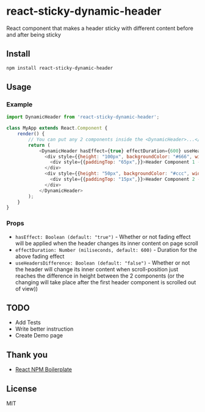 # react-sticky-dynamic-header
React component that makes a header sticky with different content before and after being sticky

## Install

```bash
npm install react-sticky-dynamic-header
```

## Usage

### Example

```javascript
import DynamicHeader from 'react-sticky-dynamic-header';

class MyApp extends React.Component {
    render() {
    	// You can put any 2 components inside the <DynamicHeader>...</DynamicHeader>, they can be React components, DOM elements, but cannot be plain text!
        return (
            <DynamicHeader hasEffect={true} effectDuration={600} useHeadersDifference={true}>
              <div style={{height: "100px", backgroundColor: "#666", width: "100%", position: "relative", top: 0, zIndex: 1039, textAlign: "center",}}>
                <div style={{paddingTop: "65px",}}>Header Component 1 - Bigger Component</div>
              </div>
              <div style={{height: "50px", backgroundColor: "#ccc", width: "100%", position: "fixed", top: 0, zIndex: 1039, textAlign: "center", }}>
                <div style={{paddingTop: "15px",}}>Header Component 2 - Sticky Component</div>
              </div>
            </DynamicHeader>
        );
    }
}
```

### Props

- `hasEffect: Boolean (default: "true")` - Whether or not fading effect will be applied when the header changes its inner content on page scroll
- `effectDuration: Number (miliseconds, default: 600)` - Duration for the above fading effect
- `useHeadersDifference: Boolean (default: "false")` -  Whether or not the header will change its inner content when scroll-position just reaches the difference in height between the 2 components (or the changing will take place after the first header component is scrolled out of view))

## TODO
- Add Tests
- Write better instruction
- Create Demo page

## Thank you

- [React NPM Boilerplate](https://github.com/juliancwirko/react-npm-boilerplate)

## License

MIT
